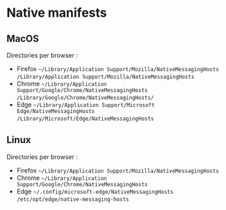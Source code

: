 # Native manifests


## MacOS

Directories per browser :

- Firefox
`~/Library/Application Support/Mozilla/NativeMessagingHosts`
`/Library/Application Support/Mozilla/NativeMessagingHosts`
- Chrome
`~/Library/Application Support/Google/Chrome/NativeMessagingHosts`
`/Library/Google/Chrome/NativeMessagingHosts/`
- Edge
`~/Library/Application Support/Microsoft Edge/NativeMessagingHosts`
`/Library/Microsoft/Edge/NativeMessagingHosts`

## Linux

Directories per browser :

- Firefox
`~/Library/Application Support/Mozilla/NativeMessagingHosts`
- Chrome
`~/Library/Application Support/Google/Chrome/NativeMessagingHosts`
- Edge
`~/.config/microsoft-edge/NativeMessagingHosts`
`/etc/opt/edge/native-messaging-hosts`
